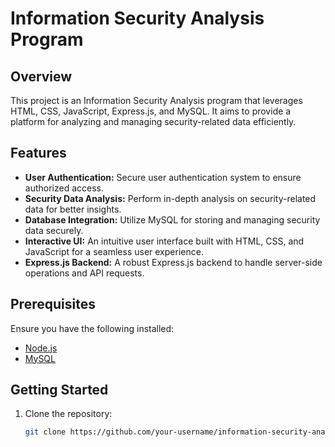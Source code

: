 
# Information Security Analysis Program

## Overview

This project is an Information Security Analysis program that leverages HTML, CSS, JavaScript, Express.js, and MySQL. It aims to provide a platform for analyzing and managing security-related data efficiently.

## Features

- **User Authentication:** Secure user authentication system to ensure authorized access.
- **Security Data Analysis:** Perform in-depth analysis on security-related data for better insights.
- **Database Integration:** Utilize MySQL for storing and managing security data securely.
- **Interactive UI:** An intuitive user interface built with HTML, CSS, and JavaScript for a seamless user experience.
- **Express.js Backend:** A robust Express.js backend to handle server-side operations and API requests.

## Prerequisites

Ensure you have the following installed:

- [Node.js](https://nodejs.org/)
- [MySQL](https://www.mysql.com/)

## Getting Started

1. Clone the repository:

   ```bash
   git clone https://github.com/your-username/information-security-analysis.git
